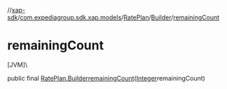 //[xap-sdk](../../../../index.md)/[com.expediagroup.sdk.xap.models](../../index.md)/[RatePlan](../index.md)/[Builder](index.md)/[remainingCount](remaining-count.md)

# remainingCount

[JVM]\

public final [RatePlan.Builder](index.md)[remainingCount](remaining-count.md)([Integer](https://docs.oracle.com/javase/8/docs/api/java/lang/Integer.html)remainingCount)
